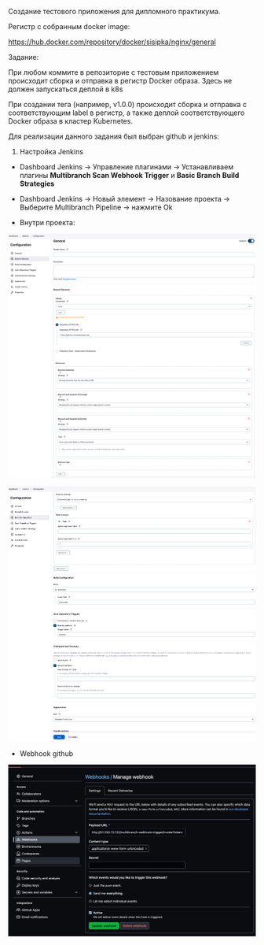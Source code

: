 Создание тестового приложения для дипломного практикума.

Регистр с собранным docker image:

https://hub.docker.com/repository/docker/sisipka/nginx/general

Задание:

При любом коммите в репозиторие с тестовым приложением происходит сборка и отправка в регистр Docker образа. Здесь не должен запускаться деплой в k8s

При создании тега (например, v1.0.0) происходит сборка и отправка с соответствующим label в регистр, а также деплой соответствующего Docker образа в кластер Kubernetes.

Для реализации данного задания был выбран github и jenkins:

1. Настройка Jenkins

- Dashboard Jenkins → Управление плагинами → Устанавливаем плагины **Multibranch Scan Webhook Trigger** и **Basic Branch Build Strategies**

- Dashboard Jenkins → Новый элемент → Назование проекта → Выберите Multibranch Pipeline → нажмите Ok

- Внутри проекта:

<p align="left">
  <img src="./pic/j1.png">
</p>

<p align="left">
  <img src="./pic/j2.png">
</p>

- Webhook github

<p align="left">
  <img src="./pic/wh.png">
</p>